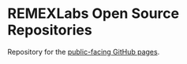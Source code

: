 # REMEXLabs Open Source Repositories

Repository for the [public-facing GitHub pages](http://remexlabs.github.io/index.html).

